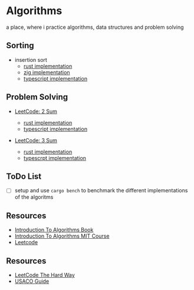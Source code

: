 # Algorithms

a place, where i practice algorithms, data structures and problem solving

## Sorting
- insertion sort
    - [rust implementation](./rust/src/sorting/insertion_sort.rs)
    - [zig implementation](./zig/src/sorting/insertion_sort.zig)
    - [typescript implementation](./typescript/src/sorting/insertion-sort.ts)


## Problem Solving
- [LeetCode: 2 Sum](https://leetcode.com/problems/two-sum/description/)
    - [rust implementation](./rust/src/leetcode/two_sum.rs)
    - [typescript implementation](./typescript/src/leetcode/two-sum.ts)

- [LeetCode: 3 Sum](https://leetcode.com/problems/3sum/description/)
    - [rust implementation](./rust/src/leetcode/three_sum.rs)
    - [typescrpt implementation](./typescript/src/leetcode/three-sum.ts)



## ToDo List
- [ ] setup and use `cargo bench` to benchmark the different implementations of the algoritms

## Resources

- [Introduction To Algorithms Book](https://mitpress.mit.edu/9780262046305/introduction-to-algorithms/)
- [Introduction To Algorithms MIT Course](https://ocw.mit.edu/courses/6-006-introduction-to-algorithms-spring-2020/)
- [Leetcode](https://leetcode.com)

## Resources
- [LeetCode The Hard Way](https://https://leetcodethehardway.com)
- [USACO Guide](https://usaco.guide/dashboard)
